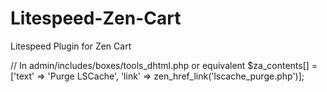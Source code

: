 # Litespeed-Zen-Cart
Litespeed Plugin for Zen Cart




// In admin/includes/boxes/tools_dhtml.php or equivalent
$za_contents[] = ['text' => 'Purge LSCache', 'link' => zen_href_link('lscache_purge.php')];
